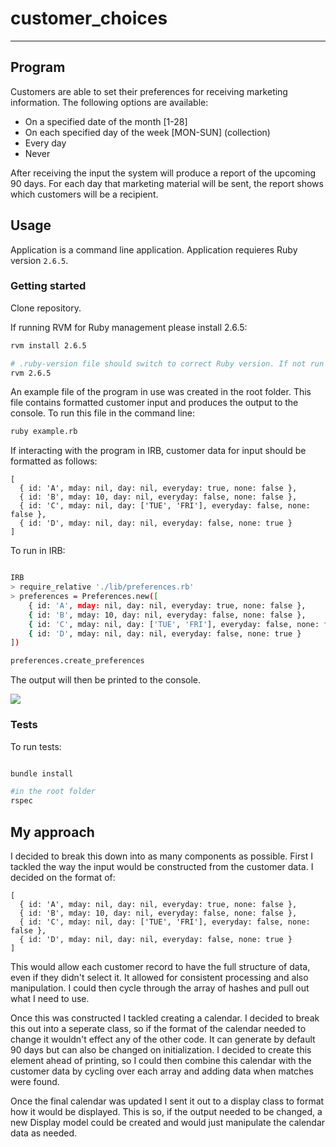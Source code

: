 # customer_choices

 ----

 ## Program

 Customers are able to set their preferences for receiving marketing information. The following options are available:

 * On a specified date of the month [1-28]
 * On each specified day of the week [MON-SUN] (collection)
 * Every day
 * Never

 After receiving the input the system will produce a report of the upcoming 90 days. For each day that marketing material will be sent, the report shows which customers will be a recipient.

 ## Usage

 Application is a command line application. Application requieres Ruby version ```2.6.5```.

 ### Getting started

 Clone repository.

 If running RVM for Ruby management please install 2.6.5:

 ```bash
 rvm install 2.6.5

 # .ruby-version file should switch to correct Ruby version. If not run this command
 rvm 2.6.5

 ```

 An example file of the program in use was created in the root folder. This file contains formatted customer input and produces the output to the console. To run this file in the command line:

 ```bash
 ruby example.rb
 ```

 If interacting with the program in IRB, customer data for input should be formatted as follows:

 ```
 [
   { id: 'A', mday: nil, day: nil, everyday: true, none: false },     
   { id: 'B', mday: 10, day: nil, everyday: false, none: false },
   { id: 'C', mday: nil, day: ['TUE', 'FRI'], everyday: false, none: false },
   { id: 'D', mday: nil, day: nil, everyday: false, none: true }
 ]
 ```

 To run in IRB:

 ```bash

 IRB
 > require_relative './lib/preferences.rb'
 > preferences = Preferences.new([
     { id: 'A', mday: nil, day: nil, everyday: true, none: false },
     { id: 'B', mday: 10, day: nil, everyday: false, none: false },
     { id: 'C', mday: nil, day: ['TUE', 'FRI'], everyday: false, none: false },
     { id: 'D', mday: nil, day: nil, everyday: false, none: true }
 ])

 preferences.create_preferences
 ```

 The output will then be printed to the console.

 <img src="./_imgs/Screenshot 2020-02-11 at 12.22.01.png">

 ### Tests

 To run tests:

 ```bash

 bundle install

 #in the root folder
 rspec
 ```

 ## My approach

 I decided to break this down into as many components as possible. First I tackled the way the input would be constructed from the customer data. I decided on the format of:

 ```
 [
   { id: 'A', mday: nil, day: nil, everyday: true, none: false },     
   { id: 'B', mday: 10, day: nil, everyday: false, none: false },
   { id: 'C', mday: nil, day: ['TUE', 'FRI'], everyday: false, none: false },
   { id: 'D', mday: nil, day: nil, everyday: false, none: true }
 ]
 ```

 This would allow each customer record to have the full structure of data, even if they didn't select it. It allowed for consistent processing and also manipulation. I could then cycle through the array of hashes and pull out what I need to use.

 Once this was constructed I tackled creating a calendar. I decided to break this out into a seperate class, so if the format of the calendar needed to change it wouldn't effect any of the other code. It can generate by default 90 days but can also be changed on initialization. I decided to create this element ahead of printing, so I could then combine this calendar with the customer data by cycling over each array and adding data when matches were found.

 Once the final calendar was updated I sent it out to a display class to format how it would be displayed. This is so, if the output needed to be changed, a new Display model could be created and would just manipulate the calendar data as needed.
